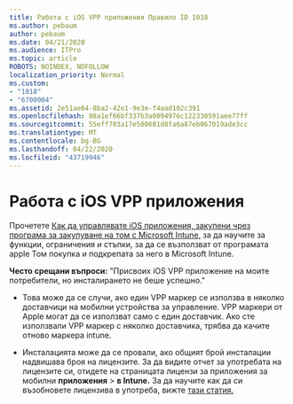 ```yaml
---
title: Работа с iOS VPP приложения Правило ID 1018
ms.author: pebaum
author: pebaum
ms.date: 04/21/2020
ms.audience: ITPro
ms.topic: article
ROBOTS: NOINDEX, NOFOLLOW
localization_priority: Normal
ms.custom:
- "1018"
- "6700004"
ms.assetid: 2e51ae64-8ba2-42e1-9e3e-f4aad102c391
ms.openlocfilehash: 88a1ef66bf337b3a0094976c122330591aee77ff
ms.sourcegitcommit: 55eff703a17e500681d8fa6a87eb067019ade3cc
ms.translationtype: MT
ms.contentlocale: bg-BG
ms.lasthandoff: 04/22/2020
ms.locfileid: "43719946"
---
```

# <a name="working-with-ios-vpp-applications"></a>Работа с iOS VPP приложения

Прочетете [Как да управлявате iOS приложения, закупени чрез програма за закупуване на том с Microsoft Intune,](https://docs.microsoft.com/intune/vpp-apps-ios) за да научите за функции, ограничения и стъпки, за да се възползват от програмата apple Том покупка и подкрепата за него в Microsoft Intune.
  
 **Често срещани въпроси:** "Присвоих iOS VPP приложение на моите потребители, но инсталирането не беше успешно."
  
- Това може да се случи, ако един VPP маркер се използва в няколко доставчици на мобилни устройства за управление. VPP маркери от Apple могат да се използват само с един доставчик. Ако сте използвали VPP маркер с няколко доставчика, трябва да качите отново маркера intune.

- Инсталацията може да се провали, ако общият брой инсталации надвишава броя на лицензите. За да видите отчет за употребата на лицензите си, отидете на страницата лицензи за приложения за мобилни **приложения** \> **в Intune.** За да научите как да си възобновете лицензива в употреба, вижте [тази статия.](https://docs.microsoft.com/intune/vpp-apps-ios#revoking-app-licenses-and-deleting-tokens)

